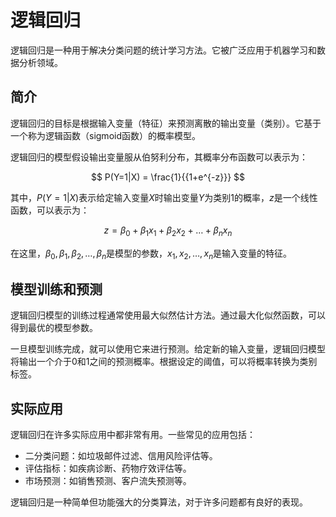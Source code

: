 # 逻辑回归

逻辑回归是一种用于解决分类问题的统计学习方法。它被广泛应用于机器学习和数据分析领域。

## 简介

逻辑回归的目标是根据输入变量（特征）来预测离散的输出变量（类别）。它基于一个称为逻辑函数（sigmoid函数）的概率模型。

逻辑回归的模型假设输出变量服从伯努利分布，其概率分布函数可以表示为：

$$
P(Y=1|X) = \frac{1}{{1+e^{-z}}}
$$

其中，$P(Y=1|X)$表示给定输入变量$X$时输出变量$Y$为类别1的概率，$z$是一个线性函数，可以表示为：

$$
z = \beta_0 + \beta_1x_1 + \beta_2x_2 + \ldots + \beta_nx_n
$$

在这里，$\beta_0, \beta_1, \beta_2, \ldots, \beta_n$是模型的参数，$x_1, x_2, \ldots, x_n$是输入变量的特征。

## 模型训练和预测

逻辑回归模型的训练过程通常使用最大似然估计方法。通过最大化似然函数，可以得到最优的模型参数。

一旦模型训练完成，就可以使用它来进行预测。给定新的输入变量，逻辑回归模型将输出一个介于0和1之间的预测概率。根据设定的阈值，可以将概率转换为类别标签。

## 实际应用

逻辑回归在许多实际应用中都非常有用。一些常见的应用包括：

- 二分类问题：如垃圾邮件过滤、信用风险评估等。
- 评估指标：如疾病诊断、药物疗效评估等。
- 市场预测：如销售预测、客户流失预测等。

逻辑回归是一种简单但功能强大的分类算法，对于许多问题都有良好的表现。


